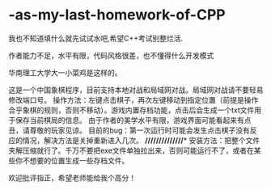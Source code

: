 # -as-my-last-homework-of-CPP
我也不知道填什么就先试试水吧,希望C++考试别整烂活.


作者能力不足，水平有限，代码风格很差，也不懂得什么开发模式


华南理工大学大一小菜鸡是这样的。


这是一个中国象棋程序，目前支持本地对战和局域网对战。局域网对战请不要轻易修改端口号。
操作方法：左键点击棋子，再次左键移动到指定位置（前提是操作合乎象棋的规则，否则不移动）。游戏内置存档功能，点击后会生成一个txt文件用于保存当前棋局的信息。
由于作者的美学水平有限，游戏界面可能看起来有点丑，请尊敬的玩家见谅。
目前的bug：第一次运行时可能会发生点击棋子没有反应的情况，解决方法是关掉重新进入几次。 
**********//////////////***********
安装方法：把整个文件夹解压缩就行了。千万不要把exe文件单独拉出来，否则可能运行不了，或者在某些你不想要的位置生成一些存档文件。

欢迎批评指正，希望老师能给我个高分！

